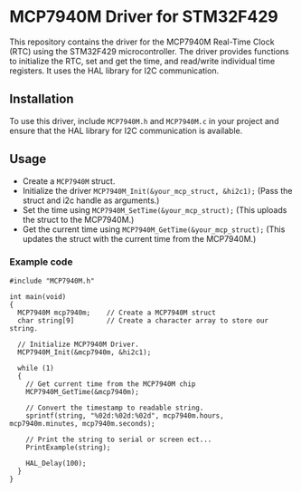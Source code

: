 # MCP7940M Driver for STM32F429

This repository contains the driver for the MCP7940M Real-Time Clock (RTC) using the STM32F429 microcontroller. The driver provides functions to initialize the RTC, set and get the time, and read/write individual time registers. It uses the HAL library for I2C communication.

## Installation
To use this driver, include `MCP7940M.h` and `MCP7940M.c` in your project and ensure that the HAL library for I2C communication is available.

## Usage
- Create a `MCP7940M` struct.
- Initialize the driver `MCP7940M_Init(&your_mcp_struct, &hi2c1);` (Pass the struct and i2c handle as arguments.)
- Set the time using `MCP7940M_SetTime(&your_mcp_struct);` (This uploads the struct to the MCP7940M.)
- Get the current time using `MCP7940M_GetTime(&your_mcp_struct);` (This updates the struct with the current time from the MCP7940M.)

### Example code

```
#include "MCP7940M.h"

int main(void)
{
  MCP7940M mcp7940m;    // Create a MCP7940M struct
  char string[9]        // Create a character array to store our string.

  // Initialize MCP7940M Driver.
  MCP7940M_Init(&mcp7940m, &hi2c1);

  while (1) 
  {
    // Get current time from the MCP7940M chip
    MCP7940M_GetTime(&mcp7940m);

    // Convert the timestamp to readable string.
    sprintf(string, "%02d:%02d:%02d", mcp7940m.hours, mcp7940m.minutes, mcp7940m.seconds);

    // Print the string to serial or screen ect...
    PrintExample(string);

    HAL_Delay(100);
  }
}
```
